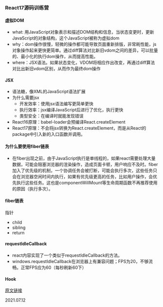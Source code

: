 ### React17源码训练营

#### 虚拟DOM
* what: 用JavaScript对象表示和描述DOM结构和信息，当状态变更时，更新JavaScript的对象结构，这个JavaScript被称为虚拟dom
* why：dom操作很慢，轻微的操作都可能导致页面重新排版，非常耗性能，js对象操作起来更快更简单。通过diff算法对比新旧vdom之间的差异，可以批量的、最小化的执行dom操作，从而提高性能。
* where：JSX语法。如果状态变化，VDOM将相应作出改变，再通过diff算法对比出新旧vdom区别，从而作为最终dom操作

#### JSX
* 语法糖，像XML的JavaScript语法扩展
* 为什么需要jsx
  * 开发效率：使用jsx语法编写更简单更快
  * 执行效率：jsx编译JavaScript后进行了优化，执行更快
  * 类型安全：在编译时就能发现错误
* React16原理：babel-loader会预编译React.createElement
* React17原理：不会将jsx转换为React.createElement，而是从React的package中引入新的入口函数并调用。

#### 为什么要使用fiber链表
* 在fiber出现之前，由于JavaScript执行是单线程的，如果react需要处理大量数据，可能会阻塞浏览器的渲染操作，造成页面卡顿，用户响应不及时。fiber加入了优先级的机制，一个协调任务会被打断，可能会执行多次，这些任务只会在浏览器空闲时间内执行，如果有优先级更高的任务，比如用户操作，会优先执行这些任务。这也是componentWillMount等生命周期函数不再推荐使用的原因（执行多次）。

#### fiber链表
指针
* child
* sibling
* return

#### requestIdleCallback
* react内容实现了一个类似于requestIdleCallback的方法。
* windows.requestIdleCallback在浏览器上有兼容问题；FPS为20，不够流畅。正常FPS应为60（每秒刷新60下）


#### Hook

[原文链接](https://www.bilibili.com/video/BV1UX4y1V78x)

2021.07.12